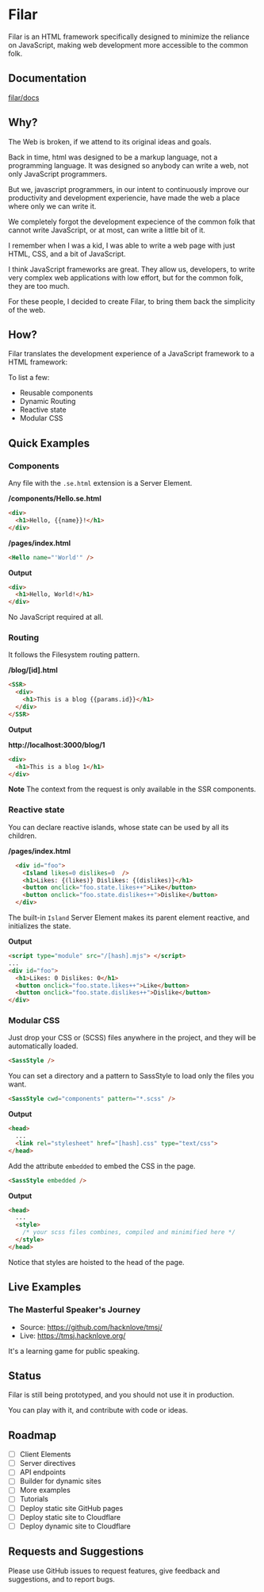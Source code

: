 # Filar

Filar is an HTML framework specifically designed to minimize the reliance on JavaScript, making web development more accessible to the common folk.

## Documentation
[filar/docs](https://github.com/hacknlove/filar/tree/master/docs)
## Why?

The Web is broken, if we attend to its original ideas and goals.

Back in time, html was designed to be a markup language, not a programming language. It was designed so anybody can write a web, not only JavaScript programmers.

But we, javascript programmers, in our intent to continuously improve our productivity and development experiencie, have made the web a place where only we can write it.

We completely forgot the development expecience of the common folk that cannot write JavaScript, or at most, can write a little bit of it.

I remember when I was a kid, I was able to write a web page with just HTML, CSS, and a bit of JavaScript.

I think JavaScript frameworks are great. They allow us, developers, to write very complex web applications with low effort, but for the common folk, they are too much.

For these people, I decided to create Filar, to bring them back the simplicity of the web.

## How?

Filar translates the development experience of a JavaScript framework to a HTML framework:

To list a few:
* Reusable components
* Dynamic Routing
* Reactive state
* Modular CSS

## Quick Examples

### Components

Any file with the `.se.html` extension is a Server Element.

**/components/Hello.se.html**

```html
<div>
  <h1>Hello, {{name}}!</h1>
</div>
```

**/pages/index.html**

```html
<Hello name="'World'" />
```

**Output**

```html
<div>
  <h1>Hello, World!</h1>
</div>
```

No JavaScript required at all.

### Routing

It follows the Filesystem routing pattern.

**/blog/[id].html**
```html
<SSR>
  <div>
    <h1>This is a blog {{params.id}}</h1>
  </div>
</SSR>
```

**Output**

**http://localhost:3000/blog/1**
```html
<div>
  <h1>This is a blog 1</h1>
</div>
```

**Note**
The context from the request is only available in the SSR components.

### Reactive state

You can declare reactive islands, whose state can be used by all its children.

**/pages/index.html**
```html
  <div id="foo">
    <Island likes=0 dislikes=0  />
    <h1>Likes: {(likes)} Dislikes: {(dislikes)}</h1>
    <button onclick="foo.state.likes++">Like</button>
    <button onclick="foo.state.dislikes++">Dislike</button>
  </div>
```
The built-in `Island` Server Element makes its parent element reactive, and initializes the state.


**Output**

```html
<script type="module" src="/[hash].mjs"> </script>
...
<div id="foo">
  <h1>Likes: 0 Dislikes: 0</h1>
  <button onclick="foo.state.likes++">Like</button>
  <button onclick="foo.state.dislikes++">Dislike</button>
</div>
```


### Modular CSS

Just drop your CSS or (SCSS) files anywhere in the project, and they will be automatically loaded.
```html
<SassStyle /> 
```

You can set a directory and a pattern to SassStyle to load only the files you want.
```html
<SassStyle cwd="components" pattern="*.scss" />
```

**Output**
```html
<head>
  ...
  <link rel="stylesheet" href="[hash].css" type="text/css">
</head>
```

Add the attribute `embedded` to embed the CSS in the page.
```html
<SassStyle embedded />
```

**Output**
```html
<head>
  ...
  <style>
    /* your scss files combines, compiled and minimified here */
  </style>
</head>
```

Notice that styles are hoisted to the head of the page.

## Live Examples

### The Masterful Speaker's Journey
* Source: https://github.com/hacknlove/tmsj/
* Live: https://tmsj.hacknlove.org/

It's a learning game for public speaking.


## Status

Filar is still being prototyped, and you should not use it in production.

You can play with it, and contribute with code or ideas.

## Roadmap

* [ ] Client Elements
* [ ] Server directives
* [ ] API endpoints
* [ ] Builder for dynamic sites
* [ ] More examples
* [ ] Tutorials
* [ ] Deploy static site GitHub pages
* [ ] Deploy static site to Cloudflare
* [ ] Deploy dynamic site to Cloudflare

## Requests and Suggestions

Please use GitHub issues to request features, give feedback and suggestions, and to report bugs.